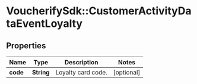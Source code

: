 # VoucherifySdk::CustomerActivityDataEventLoyalty

## Properties

| Name | Type | Description | Notes |
| ---- | ---- | ----------- | ----- |
| **code** | **String** | Loyalty card code. | [optional] |

